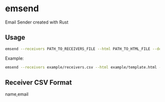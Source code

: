 # emsend

Email Sender created with Rust

## Usage

```bash
emsend --receivers PATH_TO_RECEIVERS_FILE --html PATH_TO_HTML_FILE --delay DELAY_IN_SECS
```

Example: 
```bash
emsend --receivers example/receivers.csv --html example/template.html --delay 1
```

## Receiver CSV Format

name,email
